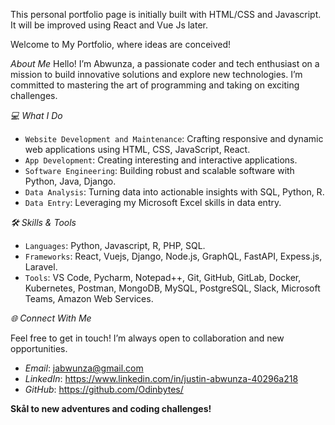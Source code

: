 This personal portfolio page is initially built with HTML/CSS and Javascript. It will be improved using React and Vue Js later.

Welcome to My Portfolio, where ideas are conceived!


*About Me*
Hello! I’m Abwunza, a passionate coder and tech enthusiast on a mission to build innovative solutions and explore new technologies. I’m committed to mastering the art of programming and taking on exciting challenges.

*💻 What I Do*

- `Website Development and Maintenance`: Crafting responsive and dynamic web applications using HTML, CSS, JavaScript, React.
- `App Development`: Creating interesting and interactive applications.
- `Software Engineering`: Building robust and scalable software with Python, Java, Django.
- `Data Analysis`: Turning data into actionable insights with SQL, Python, R.
- `Data Entry`: Leveraging my Microsoft Excel skills in data entry.

*🛠️ Skills & Tools*

- `Languages`: Python, Javascript, R, PHP, SQL.
- `Frameworks`: React, Vuejs, Django, Node.js, GraphQL, FastAPI, Expess.js, Laravel.
- `Tools`: VS Code, Pycharm, Notepad++, Git, GitHub, GitLab, Docker, Kubernetes, Postman, MongoDB, MySQL, PostgreSQL, Slack, Microsoft Teams, Amazon Web Services.

*🌐 Connect With Me*

Feel free to get in touch! I’m always open to collaboration and new opportunities.

- *Email*: jabwunza@gmail.com
- *LinkedIn*: https://www.linkedin.com/in/justin-abwunza-40296a218
- *GitHub*: https://github.com/Odinbytes/

**Skål to new adventures and coding challenges!**
